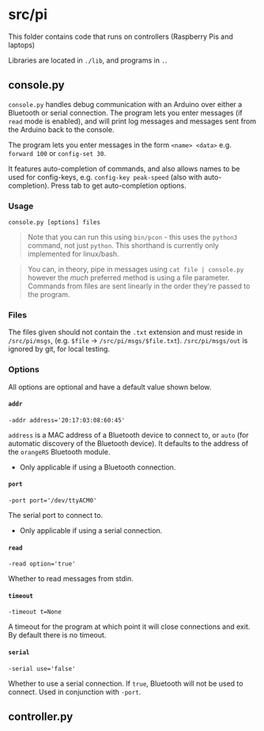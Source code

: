 
# src/pi

This folder contains code that runs on controllers (Raspberry Pis and laptops)

Libraries are located in `./lib`, and programs in `.`.

## console.py

`console.py` handles debug communication with an Arduino over either a Bluetooth or serial connection.
The program lets you enter messages (if `read` mode is enabled), and will print log messages and messages sent from the Arduino back to the console.

The program lets you enter messages in the form `<name> <data>` e.g. `forward 100` or `config-set 30`.

It features auto-completion of commands, and also allows names to be used for config-keys, e.g. `config-key peak-speed` (also with auto-completion). Press tab to get auto-completion options.

### Usage

```
console.py [options] files
```

> Note that you can run this using `bin/pcon` - this uses the `python3` command, not just `python`. This shorthand is currently only implemented for linux/bash.

> You can, in theory, pipe in messages using `cat file | console.py` however the *much* preferred method is using a file parameter. Commands from files are sent linearly in the order they're passed to the program.

### Files

The files given should not contain the `.txt` extension and must reside in `/src/pi/msgs`, (e.g. `$file` -> `/src/pi/msgs/$file.txt`). `/src/pi/msgs/out` is ignored by git, for local testing.

### Options

All options are optional and have a default value shown below.

#### `addr`

```
-addr address='20:17:03:08:60:45'
```

`address` is a MAC address of a Bluetooth device to connect to, or `auto` (for automatic discovery of the Bluetooth device). It defaults to the address of the `orangeRS` Bluetooth module.

* Only applicable if using a Bluetooth connection.

#### `port`

```
-port port='/dev/ttyACM0'
```

The serial port to connect to.

* Only applicable if using a serial connection.

#### `read`

```
-read option='true'
```

Whether to read messages from stdin.

#### `timeout`

```
-timeout t=None
```

A timeout for the program at which point it will close connections and exit. By default there is no timeout.

#### `serial`

```
-serial use='false'
```

Whether to use a serial connection. If `true`, Bluetooth will not be used to connect. Used in conjunction with `-port`.

## controller.py

